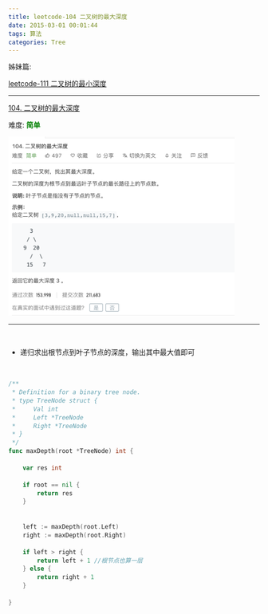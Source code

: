 ```yaml
---
title: leetcode-104 二叉树的最大深度
date: 2015-03-01 00:01:44
tags: 算法
categories: Tree
---
```





姊妹篇:

[leetcode-111 二叉树的最小深度](https://dashen.tech/2015/03/01/leetcode-111-%E4%BA%8C%E5%8F%89%E6%A0%91%E7%9A%84%E6%9C%80%E5%B0%8F%E6%B7%B1%E5%BA%A6/)

---



[104. 二叉树的最大深度](https://leetcode-cn.com/problems/maximum-depth-of-binary-tree/)

难度:  <font color="green">**简单**</font>


<img src="leetcode-104-二叉树的最大深度/0.png" width = 90% height = 50% />


<br>

---

<br>


- 递归求出根节点到叶子节点的深度，输出其中最大值即可

<br>



```go
/**
 * Definition for a binary tree node.
 * type TreeNode struct {
 *     Val int
 *     Left *TreeNode
 *     Right *TreeNode
 * }
 */
func maxDepth(root *TreeNode) int {

    var res int
    
    if root == nil {
        return res
    }


    left := maxDepth(root.Left)
    right := maxDepth(root.Right)

    if left > right {
        return left + 1 //根节点也算一层
    } else {
        return right + 1
    }

}
```
